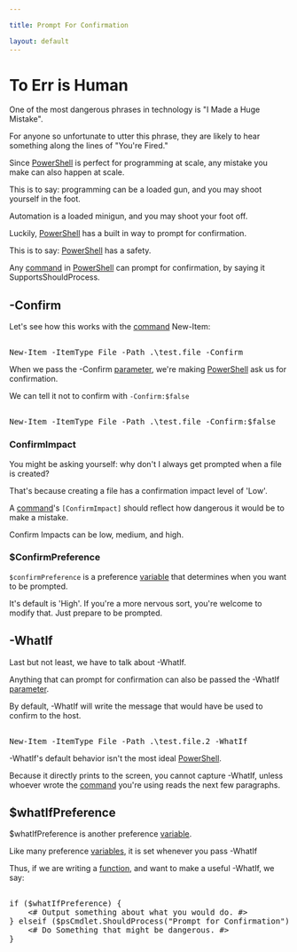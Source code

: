 ```yaml
---

title: Prompt For Confirmation

layout: default
---
```


# To Err is Human

One of the most dangerous phrases in technology is "I Made a Huge Mistake".

For anyone so unfortunate to utter this phrase, they are likely to hear something along the lines of "You're Fired."

Since [PowerShell](/PowerShell) is perfect for programming at scale, any mistake you make can also happen at scale.

This is to say: programming can be a loaded gun, and you may shoot yourself in the foot.

Automation is a loaded minigun, and you may shoot your foot off.

Luckily, [PowerShell](/PowerShell) has a built in way to prompt for confirmation.

This is to say: [PowerShell](/PowerShell) has a safety.

Any [command](/PowerShell/Commands) in [PowerShell](/PowerShell) can prompt for confirmation, by saying it SupportsShouldProcess.

## -Confirm

Let's see how this works with the [command](/PowerShell/Commands) New-Item:

<pre><br/><span class='Warning'>New-Item</span>&nbsp;<span class='Magenta'>-ItemType</span>&nbsp;<span class='Verbose'>File</span>&nbsp;<span class='Magenta'>-Path</span>&nbsp;<span class='Verbose'>.\test.file</span>&nbsp;<span class='Magenta'>-Confirm</span><br/></pre>

When we pass the -Confirm [parameter](/PowerShell/Parameters), we're making [PowerShell](/PowerShell) ask us for confirmation.

We can tell it not to confirm with `-Confirm:$false`

<pre><br/><span class='Warning'>New-Item</span>&nbsp;<span class='Magenta'>-ItemType</span>&nbsp;<span class='Verbose'>File</span>&nbsp;<span class='Magenta'>-Path</span>&nbsp;<span class='Verbose'>.\test.file</span>&nbsp;<span class='Magenta'>-Confirm:</span><span class='Warning'>$false</span><br/></pre>

### ConfirmImpact

You might be asking yourself: why don't I always get prompted when a file is created?

That's because creating a file has a confirmation impact level of 'Low'.

A [command](/PowerShell/Commands)'s `[ConfirmImpact]` should reflect how dangerous it would be to make a mistake.

Confirm Impacts can be low, medium, and high.

### $ConfirmPreference

`$confirmPreference` is a preference [variable](/PowerShell/Variables) that determines when you want to be prompted.

It's default is 'High'.  If you're a more nervous sort, you're welcome to modify that.  Just prepare to be prompted.

## -WhatIf

Last but not least, we have to talk about -WhatIf.

Anything that can prompt for confirmation can also be passed the -WhatIf [parameter](/PowerShell/Parameters).

By default, -WhatIf will write the message that would have be used to confirm to the host.

<pre><br/><span class='Warning'>New-Item</span>&nbsp;<span class='Magenta'>-ItemType</span>&nbsp;<span class='Verbose'>File</span>&nbsp;<span class='Magenta'>-Path</span>&nbsp;<span class='Verbose'>.\test.file.2</span>&nbsp;<span class='Magenta'>-WhatIf</span><br/></pre>

-WhatIf's default behavior isn't the most ideal [PowerShell](/PowerShell).

Because it directly prints to the screen, you cannot capture -WhatIf, 
unless whoever wrote the [command](/PowerShell/Commands) you're using reads the next few paragraphs.

## $whatIfPreference

$whatIfPreference is another preference [variable](/PowerShell/Variables).

Like many preference [variables](/PowerShell/Variables), it is set whenever you pass -WhatIf

Thus, if we are writing a [function](/PowerShell/Functions), and want to make a useful -WhatIf, we say:

<pre><br/><span class='Verbose'>if</span>&nbsp;<span class='Magenta'>(</span><span class='Warning'>$whatIfPreference</span><span class='Magenta'>)</span>&nbsp;<span class='Magenta'>{</span><br/>&nbsp;&nbsp;&nbsp;&nbsp;<span class='Success'><# Output something about what you would do. #></span>&nbsp;<br/><span class='Magenta'>}</span>&nbsp;<span class='Verbose'>elseif</span>&nbsp;<span class='Magenta'>(</span><span class='Warning'>$psCmdlet</span><span class='Magenta'>.</span><span class='Output'>ShouldProcess</span><span class='Magenta'>(</span><span class='Verbose'>"Prompt for Confirmation"</span><span class='Magenta'>)</span><span class='Magenta'>)</span>&nbsp;<span class='Magenta'>{</span><br/>&nbsp;&nbsp;&nbsp;&nbsp;<span class='Success'><# Do Something that might be dangerous. #></span><br/><span class='Magenta'>}</span><br/></pre>

#
